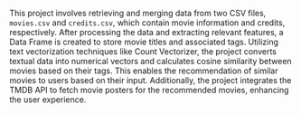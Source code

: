 This project involves retrieving and merging data from two CSV files, `movies.csv` and `credits.csv`, which contain movie information and credits, respectively. After processing the data and extracting relevant features, a Data Frame is created to store movie titles and associated tags. Utilizing text vectorization techniques like Count Vectorizer, the project converts textual data into numerical vectors and calculates cosine similarity between movies based on their tags. This enables the recommendation of similar movies to users based on their input. Additionally, the project integrates the TMDB API to fetch movie posters for the recommended movies, enhancing the user experience.
